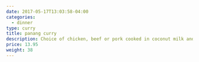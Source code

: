 ```yaml
---
date: 2017-05-17T13:03:58-04:00
categories:
  - dinner
type: curry
title: panang curry
description: Choice of chicken, beef or pork cooked in coconut milk and Panang curry paste.
price: 13.95
weight: 38
---
```

